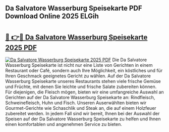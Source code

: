 ## Da Salvatore Wasserburg Speisekarte PDF Download Online 2025 ELGih

# <h2><a href="http://gcbtmd.nevu.top/?p=Da+Salvatore+Wasserburg+Speisekarte">🔗 👉🔴 Da Salvatore Wasserburg Speisekarte 2025 PDF</a></h2>

[![Da Salvatore Wasserburg Speisekarte 2025 PDF](https://i.imgur.com/dBaPXMq.png)](http://gcbtmd.nevu.top/?p=Da+Salvatore+Wasserburg+Speisekarte)
Die Da Salvatore Wasserburg Speisekarte ist nicht nur eine Liste von Gerichten in einem Restaurant oder Café, sondern auch Ihre Möglichkeit, ein köstliches und für Ihren Geschmack geeignetes Gericht zu wählen. Auf der Da Salvatore Wasserburg Speisekarte unseres Restaurants stehen viele frische Gemüse und Früchte, mit denen Sie leichte und frische Salate zubereiten können. Für diejenigen, die Fleisch mögen, bieten wir eine umfangreiche Auswahl an Gerichten auf der Da Salvatore Wasserburg Speisekarte an: Rindfleisch, Schweinefleisch, Huhn und Fisch. Unseren Auserwählten bieten wir Gourmet-Gerichte wie Schaschlik und Steak an, die auf einem Holzfeuer zubereitet werden. In jedem Fall sind wir bereit, Ihnen bei der Auswahl der Speisen auf der Da Salvatore Wasserburg Speisekarte zu helfen und Ihnen einen komfortablen und angenehmen Service zu bieten.
